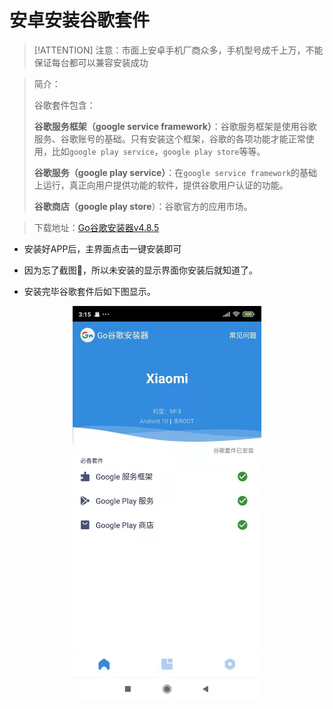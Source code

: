 # 安卓安装谷歌套件

> [!ATTENTION] <!-- [!NOTE] [!TIP] [!WARNING] [!ATTENTION]-->
> 注意：市面上安卓手机厂商众多，手机型号成千上万，不能保证每台都可以兼容安装成功

> 简介：
> 
> 谷歌套件包含：
> 
> **谷歌服务框架（google service framework）**：谷歌服务框架是使用谷歌服务、谷歌账号的基础。只有安装这个框架，谷歌的各项功能才能正常使用，比如`google play service`，`google play store`等等。
> 
> **谷歌服务（google play service）**：在`google service framework`的基础上运行，真正向用户提供功能的软件，提供谷歌用户认证的功能。
> 
> **谷歌商店（google play store**）：谷歌官方的应用市场。

> 下载地址：[Go谷歌安装器v4.8.5](http://110.42.178.197:5244/d/%E8%BD%AF%E4%BB%B6_Android/Android_%E5%9B%BD%E5%A4%96/Go%E8%B0%B7%E6%AD%8C%E5%AE%89%E8%A3%85%E5%99%A8v4.8.5.apk?sign=jmpGhBSXr3SFDTFE2PrGDL9msgJYjLRBD_G7hQ4gUXA=:0)

- 安装好APP后，主界面点击一键安装即可

- 因为忘了截图🤣，所以未安装的显示界面你安装后就知道了。

- 安装完毕谷歌套件后如下图显示。

<div align=center>
     <img src="other/go/go1.png" width = 60% />
</div>